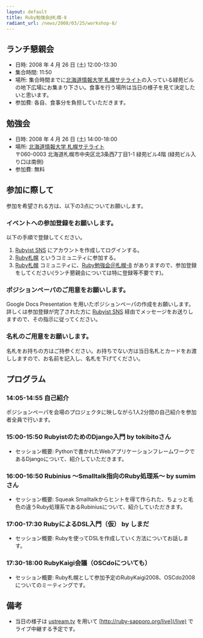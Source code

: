 ```yaml
---
layout: default
title: Ruby勉強会@札幌-8
radiant_url: /news/2008/03/25/workshop-8/
---
```

## ランチ懇親会

- 日時: 2008 年 4 月 26 日 (土) 12:00-13:30
- 集合時間: 11:50
- 場所: 集合時間までに[北海道情報大学 札幌サテライト](/misc/hiu_satelite)の入っている緑苑ビルの地下広場にお集まり下さい。食事を行う場所は当日の様子を見て決定したいと思います。
- 参加費: 各自、食事分を負担していただきます。

## 勉強会

- 日時: 2008 年 4 月 26 日 (土) 14:00-18:00
- 場所: [北海道情報大学 札幌サテライト](/misc/hiu_satelite)<br/>
〒060-0003 北海道札幌市中央区北3条西7丁目1-1 緑苑ビル4階 (緑苑ビル入り口は南側)
- 参加費: 無料

## 参加に際して

参加を希望される方は、以下の3点についてお願いします。

### イベントへの参加登録をお願いします。
以下の手順で登録してください。
1. [Rubyist SNS](http://jp.rubyist.net/sns/) にアカウントを作成してログインする。
2. [Ruby札幌](http://jp.rubyist.net/sns/?m=pc&a=page_c_home&target_c_commu_id=17) というコミュニティに参加する。
3. [Ruby札幌](http://jp.rubyist.net/sns/?m=pc&a=page_c_home&target_c_commu_id=17) コミュニティに、[Ruby勉強会＠札幌-8](http://jp.rubyist.net/sns/?m=pc&a=page_c_event_detail&target_c_commu_topic_id=141) がありますので、参加登録をしてください(ランチ懇親会については特に登録等不要です)。

### ポジションペーパのご用意をお願いします。

Google Docs Presentation を用いたポジションペーパの作成をお願いします。詳しくは参加登録が完了された方に [Rubyist SNS](http://jp.rubyist.net/sns/) 経由でメッセージをお送りしますので、その指示に従ってください。

### 名札のご用意をお願いします。

名札をお持ちの方はご持参ください。お持ちでない方は当日名札とカードをお渡ししますので、お名前を記入し、名札を下げてください。

## プログラム

### 14:05-14:55 自己紹介
ポジションペーパを会場のプロジェクタに映しながら1人2分間の自己紹介を参加者全員で行います。

### 15:00-15:50 RubyistのためのDjango入門 by tokibitoさん
- セッション概要: Pythonで書かれたWebアプリケーションフレームワークであるDjangoについて、紹介していただきます。

### 16:00-16:50 Rubinius ～Smalltalk指向のRuby処理系～ by sumimさん 
- セッション概要: Squeak Smalltalkからヒントを得て作られた、ちょっと毛色の違うRuby処理系であるRubiniusについて、紹介していただきます。

### 17:00-17:30 RubyによるDSL入門（仮） by しまだ
- セッション概要: Rubyを使ってDSLを作成していく方法についてお話します。

### 17:30-18:00 RubyKaigi会議（OSCdoについても）
- セッション概要: Ruby札幌として参加予定のRubyKaigi2008、OSCdo2008についてのミーティングです。


## 備考
- 当日の様子は [ustream.tv](http://ustream.tv) を用いて [http://ruby-sapporo.org/live](/live) でライブ中継する予定です。

